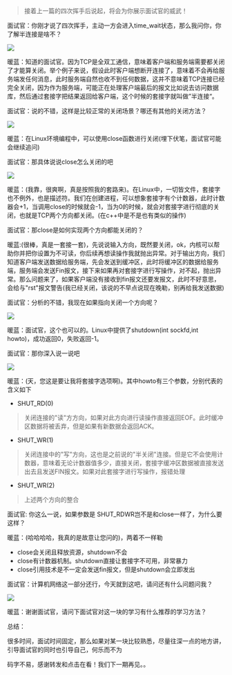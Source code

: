 > 接着上一篇的四次挥手后说起，将会为你展示面试官的威武！

面试官：你刚才说了四次挥手，主动一方会进入time_wait状态，那么我问你，你了解半连接是啥不？

![](https://static01.imgkr.com/temp/38c77268def34d5ab54fa6ccf61148dc.jpg)


暖蓝：知道的面试官。因为TCP是全双工通信，意味着客户端和服务端需要都关闭了才能算关闭。举个例子来说，假设此时客户端想断开连接了，意味着不会再给服务端发任何消息，此时服务端自然也收不到任何数据，这并不意味着TCP连接已经完全关闭，因为作为服务端，可能正在处理客户端最后的报文比如说去访问数据库，然后通过套接字把结果返回给客户端，这个时候的套接字就叫做”半连接“。

面试官：说的不错，这样是比较正常的关闭场景？哪还有其他的关闭方法？

![](https://static01.imgkr.com/temp/2e38d3bc23e44d46b96d7dfc4a54b7c3.gif)


暖蓝：在Linux环境编程中，可以使用close函数进行关闭(埋下伏笔，面试官可能会继续追问)

面试官：那具体说说close怎么关闭的吧

![](https://static01.imgkr.com/temp/299cea84f0dc4b85b62c840a801a70a9.gif)


暖蓝：(我靠，很爽啊，真是按照我的套路来)。在Linux中，一切皆文件，套接字也不例外，也是描述符。我们在创建进程，可以想象套接字有个计数器，此时计数器会+1，当调用close的时候就会-1，当为0的时候，就会对套接字进行彻底的关闭，也就是TCP两个方向都关闭。(在c++中是不是也有类似的操作)

面试官：那close是如何实现两个方向都能关闭的？

暖蓝:(很棒，真是一套接一套)，先说说输入方向，既然要关闭，ok，内核可以帮助你并把你设置为不可读，你后续再想读操作我就抛出异常。对于输出方向，我们知道客户端发送数据给服务端，先会发送到缓冲区，此时将缓冲区的数据给服务端，服务端会发送Fin报文，接下来如果再对套接字进行写操作，对不起，抛出异常。那么问题来了，如果客户端没有接收到fin报文还要发报文，此时不好意思，会给与"rst"报文警告(我已经关闭，该说的不早点说现在晚勒，别再给我发送数据)

面试官：分析的不错，我现在如果指向关闭一个方向呢？

![](https://static01.imgkr.com/temp/b91c685357384ef189cdb39a0d7533e6.gif)


暖蓝：面试官，这个也可以的。Linux中提供了shutdown(int sockfd,int howto)，成功返回0，失败返回-1。

面试官：那你深入说一说吧

![](https://static01.imgkr.com/temp/90dba2432e30499b85416abc10ceb66f.jpg)


暖蓝：(天，您这是要让我将套接字选项啊)。其中howto有三个参数，分别代表的含义如下

- SHUT_RD(0)

> 关闭连接的"读"方方向，如果对此方向进行读操作直接返回EOF。此时缓冲区数据将被丢弃，但是如果有新数据会返回ACK。

- SHUT_WR(1)

> 关闭连接中的"写"方向，这也是之前说的"半关闭"连接。但是它不会使用计数器，意味着无论计数器值多少，直接关闭，套接字缓冲区数据被直接发送出去且发送FIN报文。如果对此套接字进行写操作，报错处理

- SHUT_WR(2)

> 上述两个方向的整合

面试官: 你这么一说，如果参数是 SHUT_RDWR岂不是和close一样了，为什么要这样？

暖蓝：(哈哈哈哈，我真的是故意让您问的)，两着不一样勒

- close会关闭且释放资源，shutdown不会
- close有计数器机制。shutdown直接让套接字不可用，非常暴力
- close引用技术是不一定会发送fin报文，但是shutdown会立即发出

面试官：计算机网络这一部分还行，今天就到这吧，请问还有什么问题问我？

![](https://static01.imgkr.com/temp/e26967a940f549d089b74854ff203a27.jpg)


暖蓝：谢谢面试官，请问下面试官对这一块的学习有什么推荐的学习方法？

总结：

很多时间，面试时间固定，那么如果对某一块比较熟悉，尽量往深一点的地方讲，引导面试官的同时也引导自己，何乐而不为



码字不易，感谢转发和点击在看！我们下一期再见。。